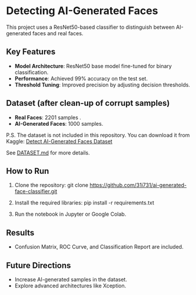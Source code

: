 # Detecting AI-Generated Faces

This project uses a ResNet50-based classifier to distinguish between AI-generated faces and real faces.

## Key Features
- **Model Architecture**: ResNet50 base model fine-tuned for binary classification.
- **Performance**: Achieved 99% accuracy on the test set.
- **Threshold Tuning**: Improved precision by adjusting decision thresholds.

## Dataset (after clean-up of corrupt samples)
- **Real Faces**: 2201 samples .
- **AI-Generated Faces**: 1000 samples.

P.S. The dataset is not included in this repository. You can download it from Kaggle:
[Detect AI-Generated Faces Dataset](https://www.kaggle.com/datasets/shahzaibshazoo/detect-ai-generated-faces-high-quality-dataset)

See [DATASET.md](DATASET.md) for more details.

## How to Run
1. Clone the repository:
git clone https://github.com/31i731/ai-generated-face-classifier.git

2. Install the required libraries:
pip install -r requirements.txt

3. Run the notebook in Jupyter or Google Colab.

## Results
- Confusion Matrix, ROC Curve, and Classification Report are included.

## Future Directions
- Increase AI-generated samples in the dataset.
- Explore advanced architectures like Xception.
